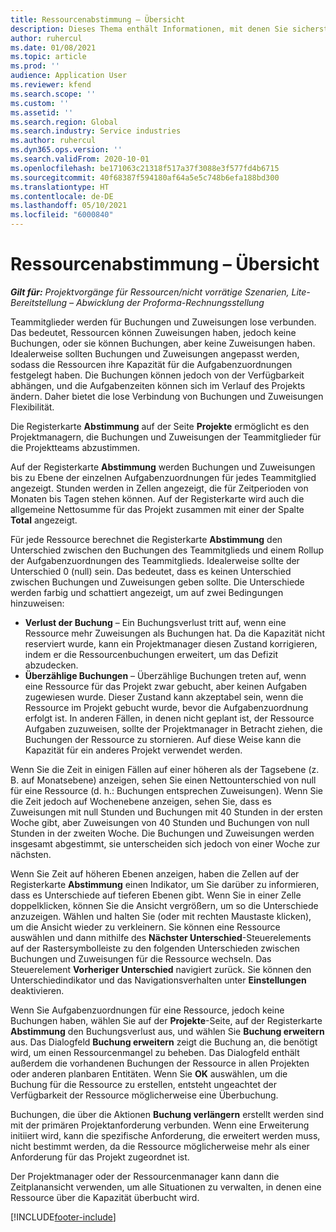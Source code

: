 ```yaml
---
title: Ressourcenabstimmung – Übersicht
description: Dieses Thema enthält Informationen, mit denen Sie sicherstellen können, dass Ressourcenbuchungen und Zuweisungen für Projekte aufeinander abgestimmt sind.
author: ruhercul
ms.date: 01/08/2021
ms.topic: article
ms.prod: ''
audience: Application User
ms.reviewer: kfend
ms.search.scope: ''
ms.custom: ''
ms.assetid: ''
ms.search.region: Global
ms.search.industry: Service industries
ms.author: ruhercul
ms.dyn365.ops.version: ''
ms.search.validFrom: 2020-10-01
ms.openlocfilehash: be171063c21318f517a37f3088e3f577fd4b6715
ms.sourcegitcommit: 40f68387f594180af64a5e5c748b6efa188bd300
ms.translationtype: HT
ms.contentlocale: de-DE
ms.lasthandoff: 05/10/2021
ms.locfileid: "6000840"
---
```

# <a name="resource-reconciliation-overview"></a>Ressourcenabstimmung – Übersicht

_**Gilt für:** Projektvorgänge für Ressourcen/nicht vorrätige Szenarien, Lite-Bereitstellung – Abwicklung der Proforma-Rechnungsstellung_

Teammitglieder werden für Buchungen und Zuweisungen lose verbunden. Das bedeutet, Ressourcen können Zuweisungen haben, jedoch keine Buchungen, oder sie können Buchungen, aber keine Zuweisungen haben. Idealerweise sollten Buchungen und Zuweisungen angepasst werden, sodass die Ressourcen ihre Kapazität für die Aufgabenzuordnungen festgelegt haben. Die Buchungen können jedoch von der Verfügbarkeit abhängen, und die Aufgabenzeiten können sich im Verlauf des Projekts ändern. Daher bietet die lose Verbindung von Buchungen und Zuweisungen Flexibilität.

Die Registerkarte **Abstimmung** auf der Seite **Projekte** ermöglicht es den Projektmanagern, die Buchungen und Zuweisungen der Teammitglieder für die Projektteams abzustimmen.

Auf der Registerkarte **Abstimmung** werden Buchungen und Zuweisungen bis zu Ebene der einzelnen Aufgabenzuordnungen für jedes Teammitglied angezeigt. Stunden werden in Zellen angezeigt, die für Zeitperioden von Monaten bis Tagen stehen können. Auf der Registerkarte wird auch die allgemeine Nettosumme für das Projekt zusammen mit einer der Spalte **Total** angezeigt.

Für jede Ressource berechnet die Registerkarte **Abstimmung** den Unterschied zwischen den Buchungen des Teammitglieds und einem Rollup der Aufgabenzuordnungen des Teammitglieds. Idealerweise sollte der Unterschied 0 (null) sein. Das bedeutet, dass es keinen Unterschied zwischen Buchungen und Zuweisungen geben sollte. Die Unterschiede werden farbig und schattiert angezeigt, um auf zwei Bedingungen hinzuweisen:

- **Verlust der Buchung** – Ein Buchungsverlust tritt auf, wenn eine Ressource mehr Zuweisungen als Buchungen hat. Da die Kapazität nicht reserviert wurde, kann ein Projektmanager diesen Zustand korrigieren, indem er die Ressourcenbuchungen erweitert, um das Defizit abzudecken.
- **Überzählige Buchungen** – Überzählige Buchungen treten auf, wenn eine Ressource für das Projekt zwar gebucht, aber keinen Aufgaben zugewiesen wurde. Dieser Zustand kann akzeptabel sein, wenn die Ressource im Projekt gebucht wurde, bevor die Aufgabenzuordnung erfolgt ist. In anderen Fällen, in denen nicht geplant ist, der Ressource Aufgaben zuzuweisen, sollte der Projektmanager in Betracht ziehen, die Buchungen der Ressource zu stornieren. Auf diese Weise kann die Kapazität für ein anderes Projekt verwendet werden.

Wenn Sie die Zeit in einigen Fällen auf einer höheren als der Tagsebene (z. B. auf Monatsebene) anzeigen, sehen Sie einen Nettounterschied von null für eine Ressource (d. h.: Buchungen entsprechen Zuweisungen). Wenn Sie die Zeit jedoch auf Wochenebene anzeigen, sehen Sie, dass es Zuweisungen mit null Stunden und Buchungen mit 40 Stunden in der ersten Woche gibt, aber Zuweisungen von 40 Stunden und Buchungen von null Stunden in der zweiten Woche. Die Buchungen und Zuweisungen werden insgesamt abgestimmt, sie unterscheiden sich jedoch von einer Woche zur nächsten.

Wenn Sie Zeit auf höheren Ebenen anzeigen, haben die Zellen auf der Registerkarte **Abstimmung** einen Indikator, um Sie darüber zu informieren, dass es Unterschiede auf tieferen Ebenen gibt. Wenn Sie in einer Zelle doppelklicken, können Sie die Ansicht vergrößern, um so die Unterschiede anzuzeigen. Wählen und halten Sie (oder mit rechten Maustaste klicken), um die Ansicht wieder zu verkleinern. Sie können eine Ressource auswählen und dann mithilfe des **Nächster Unterschied**-Steuerelements auf der Rastersymbolleiste zu den folgenden Unterschieden zwischen Buchungen und Zuweisungen für die Ressource wechseln. Das Steuerelement **Vorheriger Unterschied** navigiert zurück. Sie können den Unterschiedindikator und das Navigationsverhalten unter **Einstellungen** deaktivieren.

Wenn Sie Aufgabenzuordnungen für eine Ressource, jedoch keine Buchungen haben, wählen Sie auf der **Projekte**-Seite, auf der Registerkarte **Abstimmung** den Buchungsverlust aus, und wählen Sie **Buchung erweitern** aus. Das Dialogfeld **Buchung erweitern** zeigt die Buchung an, die benötigt wird, um einen Ressourcenmangel zu beheben. Das Dialogfeld enthält außerdem die vorhandenen Buchungen der Ressource in allen Projekten oder anderen planbaren Entitäten. Wenn Sie **OK** auswählen, um die Buchung für die Ressource zu erstellen, entsteht ungeachtet der Verfügbarkeit der Ressource möglicherweise eine Überbuchung.

Buchungen, die über die Aktionen **Buchung verlängern** erstellt werden sind mit der primären Projektanforderung verbunden. Wenn eine Erweiterung initiiert wird, kann die spezifische Anforderung, die erweitert werden muss, nicht bestimmt werden, da die Ressource möglicherweise mehr als einer Anforderung für das Projekt zugeordnet ist.

Der Projektmanager oder der Ressourcenmanager kann dann die Zeitplanansicht verwenden, um alle Situationen zu verwalten, in denen eine Ressource über die Kapazität überbucht wird.


[!INCLUDE[footer-include](../includes/footer-banner.md)]